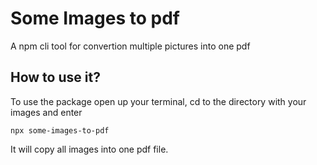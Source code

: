 # Some Images to pdf

A npm cli tool for convertion multiple pictures into one pdf

## How to use it?

To use the package open up your terminal, cd to the directory with your images and enter

```npx some-images-to-pdf```

It will copy all images into one pdf file.